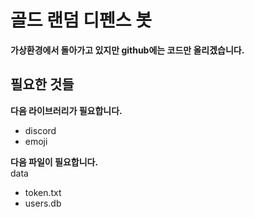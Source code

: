 # 골드 랜덤 디펜스 봇
**가상환경에서 돌아가고 있지만 github에는 코드만 올리겠습니다.**

## 필요한 것들
**다음 라이브러리가 필요합니다.**
- discord
- emoji

**다음 파일이 필요합니다.**  
data  
- token.txt  
- users.db
